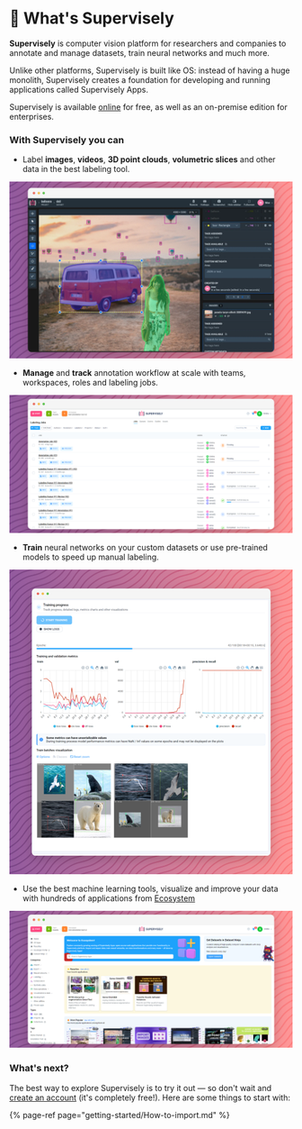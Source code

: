 # 🤖 What's Supervisely

**Supervisely** is computer vision platform for researchers and companies to annotate and manage datasets, train neural networks and much more.

Unlike other platforms, Supervisely is built like OS: instead of having a huge monolith, Supervisely creates a foundation for developing and running applications called Supervisely Apps.

Supervisely is available [online](https://app.supervisely.com/signup) for free, as well as an on-premise edition for enterprises.

### With Supervisely you can


* Label **images**, **videos**, **3D point clouds**, **volumetric slices** and other data in the best labeling tool.

![](assets/main-screen.png)


* **Manage** and **track** annotation workflow at scale with teams, workspaces, roles and labeling jobs.

![](assets/main-jobs.png)

* **Train** neural networks on your custom datasets or use pre-trained models to speed up manual labeling.

![](assets/main-nntrain.png)


* Use the best machine learning tools, visualize and improve your data with hundreds of applications from [Ecosystem](https://ecosystem.supervisely.com/)

![](assets/main-ecosystem.png)

### What's next?

The best way to explore Supervisely is to try it out — so don't wait and [create an account](https://app.supervisely.com/signup) \(it's completely free!\). Here are some things to start with:

{% page-ref page="getting-started/How-to-import.md" %}
